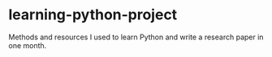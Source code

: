 # learning-python-project
Methods and resources I used to learn Python and write a research paper in one month.
